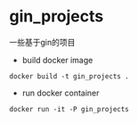 # gin_projects

一些基于gin的项目

- build docker image

```shell
docker build -t gin_projects .
```

- run docker container

```shell
docker run -it -P gin_projects
```
